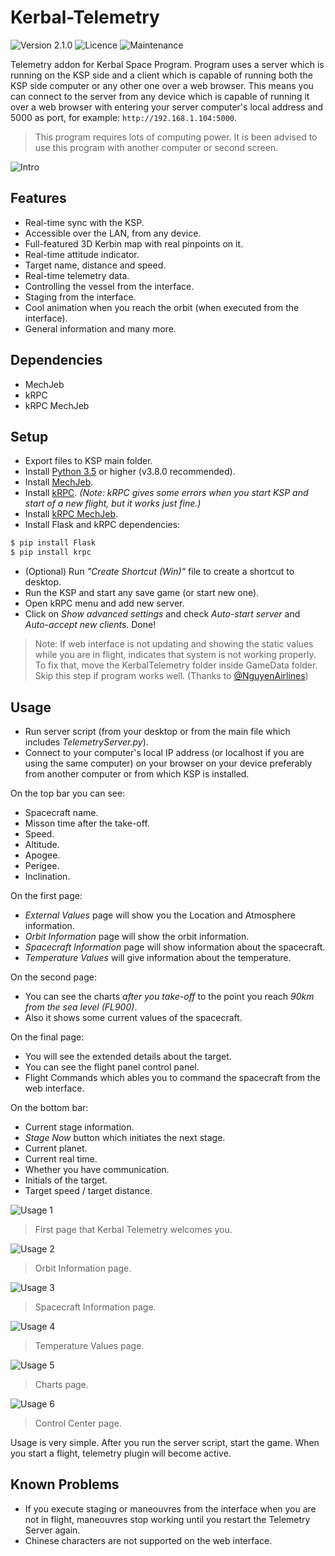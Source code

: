 # Kerbal-Telemetry
![Version 2.1.0](https://img.shields.io/badge/version-2.1.0-blue) ![Licence](https://img.shields.io/badge/Licence-MIT-green) ![Maintenance](https://img.shields.io/maintenance/yes/2021)

Telemetry addon for Kerbal Space Program. Program uses a server which is running on the KSP side and a client which is capable of running both the KSP side computer or any other one over a web browser. This means you can connect to the server from any device which is capable of running it over a web browser with entering your server computer's local address and 5000 as port, for example: ```http://192.168.1.104:5000```.

> This program requires lots of computing power. It is been advised to use this program with another computer or second screen.

![Intro](https://i.ibb.co/XC76347/logo.gif)

## Features
* Real-time sync with the KSP.
* Accessible over the LAN, from any device.
* Full-featured 3D Kerbin map with real pinpoints on it.
* Real-time attitude indicator.
* Target name, distance and speed.
* Real-time telemetry data.
* Controlling the vessel from the interface.
* Staging from the interface.
* Cool animation when you reach the orbit (when executed from the interface).
* General information and many more.

## Dependencies
* MechJeb
* kRPC
* kRPC MechJeb

## Setup
* Export files to KSP main folder.
* Install [Python 3.5](https://www.python.org/downloads/) or higher (v3.8.0 recommended).
* Install [MechJeb](https://www.curseforge.com/kerbal/ksp-mods/mechjeb).
* Install [kRPC](https://krpc.github.io/krpc/getting-started.html). *(Note: kRPC gives some errors when you start KSP and start of a new flight, but it works just fine.)*
* Install [kRPC MechJeb](https://genhis.github.io/KRPC.MechJeb/installation.html).
* Install Flask and kRPC dependencies:
```sh
$ pip install Flask
$ pip install krpc
```
* (Optional) Run *"Create Shortcut (Win)"* file to create a shortcut to desktop.
* Run the KSP and start any save game (or start new one).
* Open kRPC menu and add new server.
* Click on *Show advanced settings* and check *Auto-start server* and *Auto-accept new clients*.
Done!

> Note: If web interface is not updating and showing the static values while you are in flight, indicates that system is not working properly. To fix that, move the KerbalTelemetry folder inside GameData folder. Skip this step if program works well. (Thanks to [@NguyenAirlines](https://www.curseforge.com/members/nguyenairlines "@NguyenAirlines"))

## Usage
* Run server script (from your desktop or from the main file which includes *TelemetryServer.py*).
* Connect to your computer's local IP address (or localhost if you are using the same computer) on your browser on your device preferably from another computer or from which KSP is installed.

On the top bar you can see:
* Spacecraft name.
* Misson time after the take-off.
* Speed.
* Altitude.
* Apogee.
* Perigee.
* Inclination.

On the first page:
* *External Values* page will show you the Location and Atmosphere information.
* *Orbit Information* page will show the orbit information.
* *Spacecraft Information* page will show information about the spacecraft.
* *Temperature Values* will give information about the temperature.

On the second page:
* You can see the charts *after you take-off* to the point you reach *90km from the sea level (FL900)*.
* Also it shows some current values of the spacecraft.

On the final page:
* You will see the extended details about the target.
* You can see the flight panel control panel.
* Flight Commands which ables you to command the spacecraft from the web interface.

On the bottom bar:
* Current stage information.
* *Stage Now* button which initiates the next stage.
* Current planet.
* Current real time.
* Whether you have communication.
* Initials of the target.
* Target speed / target distance.

![Usage 1](https://i.ibb.co/qDsvg93/1.jpg)
> First page that Kerbal Telemetry welcomes you.

![Usage 2](https://i.ibb.co/4SkJb0p/2.jpg)
> Orbit Information page.

![Usage 3](https://i.ibb.co/fYmKH2Y/3.jpg)
> Spacecraft Information page.

![Usage 4](https://i.ibb.co/Fqq1fGR/4.jpg)
> Temperature Values page.

![Usage 5](https://i.ibb.co/QXCSgJV/chart.jpg)
> Charts page.

![Usage 6](https://i.ibb.co/4ffdx7k/cp.jpg)
> Control Center page.

Usage is very simple. After you run the server script, start the game. When you start a flight, telemetry plugin will become active.

## Known Problems
* If you execute staging or maneouvres from the interface when you are not in flight, maneouvres stop working until you restart the Telemetry Server again.
* Chinese characters are not supported on the web interface.
